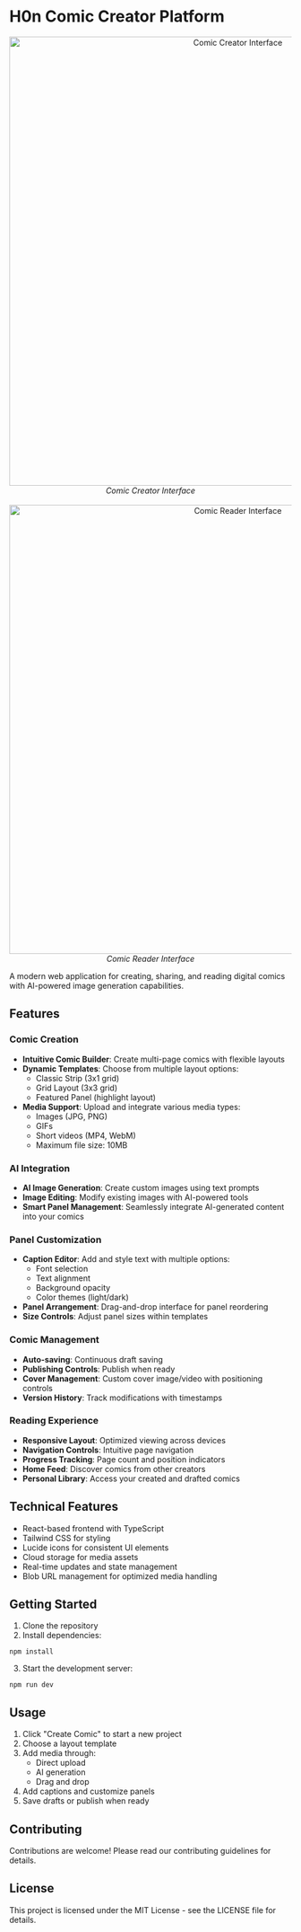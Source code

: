 # H0n Comic Creator Platform

<div align="center">
  <img src="docs/images/creator-mode.png" alt="Comic Creator Interface" width="800"/>
  <br/>
  <em>Comic Creator Interface</em>
  <br/><br/>
  <img src="docs/images/reader-mode.png" alt="Comic Reader Interface" width="800"/>
  <br/>
  <em>Comic Reader Interface</em>
</div>

A modern web application for creating, sharing, and reading digital comics with AI-powered image generation capabilities.

## Features

### Comic Creation
- **Intuitive Comic Builder**: Create multi-page comics with flexible layouts
- **Dynamic Templates**: Choose from multiple layout options:
  - Classic Strip (3x1 grid)
  - Grid Layout (3x3 grid)
  - Featured Panel (highlight layout)
- **Media Support**: Upload and integrate various media types:
  - Images (JPG, PNG)
  - GIFs
  - Short videos (MP4, WebM)
  - Maximum file size: 10MB

### AI Integration
- **AI Image Generation**: Create custom images using text prompts
- **Image Editing**: Modify existing images with AI-powered tools
- **Smart Panel Management**: Seamlessly integrate AI-generated content into your comics

### Panel Customization
- **Caption Editor**: Add and style text with multiple options:
  - Font selection
  - Text alignment
  - Background opacity
  - Color themes (light/dark)
- **Panel Arrangement**: Drag-and-drop interface for panel reordering
- **Size Controls**: Adjust panel sizes within templates

### Comic Management
- **Auto-saving**: Continuous draft saving
- **Publishing Controls**: Publish when ready
- **Cover Management**: Custom cover image/video with positioning controls
- **Version History**: Track modifications with timestamps

### Reading Experience
- **Responsive Layout**: Optimized viewing across devices
- **Navigation Controls**: Intuitive page navigation
- **Progress Tracking**: Page count and position indicators
- **Home Feed**: Discover comics from other creators
- **Personal Library**: Access your created and drafted comics

## Technical Features
- React-based frontend with TypeScript
- Tailwind CSS for styling
- Lucide icons for consistent UI elements
- Cloud storage for media assets
- Real-time updates and state management
- Blob URL management for optimized media handling

## Getting Started

1. Clone the repository
2. Install dependencies:
```
npm install
```
3. Start the development server:
```
npm run dev
```

## Usage

1. Click "Create Comic" to start a new project
2. Choose a layout template
3. Add media through:
   - Direct upload
   - AI generation
   - Drag and drop
4. Add captions and customize panels
5. Save drafts or publish when ready

## Contributing

Contributions are welcome! Please read our contributing guidelines for details.

## License

This project is licensed under the MIT License - see the LICENSE file for details.